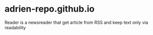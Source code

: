 # adrien-repo.github.io
Reader is a newsreader that get article from RSS and keep text only via readability
